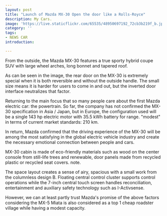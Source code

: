 ```yaml
---
layout: post
title: "Launch of Mazda MX-30 Open the door like a Rolls-Royce"
description: My Cars.
image: 'https://live.staticflickr.com/65535/48950697192_72cb3b219f_b.jpg'
category: ''
tags:
- NEWS CAR
introduction:

---
```

From the outside, the Mazda MX-30 features a true sporty hybrid coupe SUV with large wheel arches, long bonnet and tapered roof.

As can be seen in the image, the rear door on the MX-30 is extremely special when it is both reversible and without the outside handle. The small size means it is harder for users to come in and out, but the inverted door interface neutralizes that factor.

Returning to the main focus that so many people care about the first Mazda electric car: the powertrain. So far, the company has not confirmed the MX-30 specification in Asia / Japan, but in Europe, the configuration used will be a single 143 hp electric motor with 35.5 kWh battery for range. "modest" in terms of current market standards: 210 km.

In return, Mazda confirmed that the driving experience of the MX-30 will be among the most satisfying in the global electric vehicle industry and create the necessary emotional connection between people and cars.

MX-30 cabin is made of eco-friendly materials such as wood on the center console from still-life trees and renewable, door panels made from recycled plastic or recycled seat covers. note.

The space layout creates a sense of airy, spacious with a small work from the columnless design B. Floating central control cluster supports control operations while the 7-inch central touch screen handles reconciliation, entertainment and auxiliary safety technology such as I-Activsense.

However, we can at least partly trust Mazda's promise of the above factors considering the MX-5 Miata is also considered as a top 1 cheap roadster village while having a modest capacity.